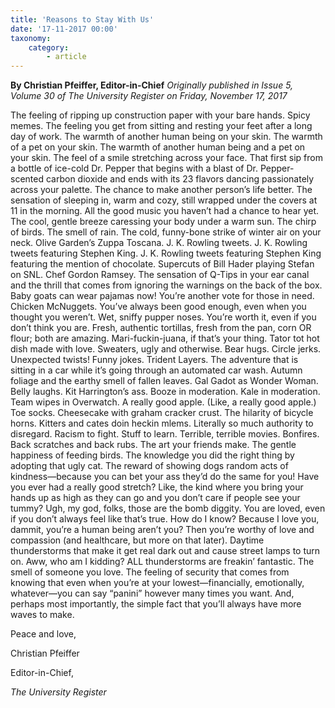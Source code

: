 ```yaml
---
title: 'Reasons to Stay With Us'
date: '17-11-2017 00:00'
taxonomy:
    category:
        - article
---
```


**By Christian Pfeiffer, Editor-in-Chief** _Originally published in Issue 5, Volume 30 of The University Register on Friday, November 17, 2017_

The feeling of ripping up construction paper with your bare hands. Spicy memes. The feeling you get from sitting and resting your feet after a long day of work. The warmth of another human being on your skin. The warmth of a pet on your skin. The warmth of another human being and a pet on your skin. The feel of a smile stretching across your face. That first sip from a bottle of ice-cold Dr. Pepper that begins with a blast of Dr. Pepper-scented carbon dioxide and ends with its 23 flavors dancing passionately across your palette. The chance to make another person’s life better. The sensation of sleeping in, warm and cozy, still wrapped under the covers at 11 in the morning. All the good music you haven’t had a chance to hear yet. The cool, gentle breeze caressing your body under a warm sun. The chirp of birds. The smell of rain. The cold, funny-bone strike of winter air on your neck. Olive Garden’s Zuppa Toscana. J. K. Rowling tweets. J. K. Rowling tweets featuring Stephen King. J. K. Rowling tweets featuring Stephen King featuring the mention of chocolate. Supercuts of Bill Hader playing Stefan on SNL. Chef Gordon Ramsey. The sensation of Q-Tips in your ear canal and the thrill that comes from ignoring the warnings on the back of the box. Baby goats can wear pajamas now! You’re another vote for those in need. Chicken McNuggets. You’ve always been good enough, even when you thought you weren’t. Wet, sniffy pupper noses. You’re worth it, even if you don’t think you are. Fresh, authentic tortillas, fresh from the pan, corn OR flour; both are amazing. Mari-fuckin-juana, if that’s your thing. Tator tot hot dish made with love. Sweaters, ugly and otherwise. Bear hugs. Circle jerks. Unexpected twists! Funny jokes. Trident Layers. The adventure that is sitting in a car while it’s going through an automated car wash. Autumn foliage and the earthy smell of fallen leaves. Gal Gadot as Wonder Woman. Belly laughs. Kit Harrington’s ass. Booze in moderation. Kale in moderation. Team wipes in Overwatch. A really good apple. (Like, a really good apple.) Toe socks. Cheesecake with graham cracker crust. The hilarity of bicycle horns. Kitters and cates doin heckin mlems. Literally so much authority to disregard. Racism to fight. Stuff to learn. Terrible, terrible movies. Bonfires. Back scratches and back rubs. The art your friends make. The gentle happiness of feeding birds. The knowledge you did the right thing by adopting that ugly cat. The reward of showing dogs random acts of kindness—because you can bet your ass they’d do the same for you! Have you ever had a really good stretch? Like, the kind where you bring your hands up as high as they can go and you don’t care if people see your tummy? Ugh, my god, folks, those are the bomb diggity. You are loved, even if you don’t always feel like that’s true. How do I know? Because I love you, dammit, you’re a human being aren’t you? Then you’re worthy of love and compassion (and healthcare, but more on that later). Daytime thunderstorms that make it get real dark out and cause street lamps to turn on. Aww, who am I kidding? ALL thunderstorms are freakin’ fantastic. The smell of someone you love. The feeling of security that comes from knowing that even when you’re at your lowest—financially, emotionally, whatever—you can say “panini” however many times you want. And, perhaps most importantly, the simple fact that you’ll always have more waves to make.

Peace and love,

Christian Pfeiffer

Editor-in-Chief,

_The University Register_